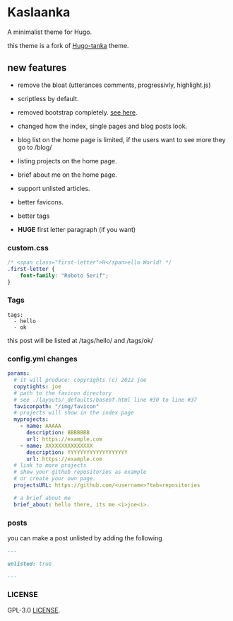 # Kaslaanka

A minimalist theme for Hugo.

this theme is a fork of [Hugo-tanka](https://github.com/nanxstats/hugo-tanka) theme.

## new features

- remove the bloat (utterances comments, progressivly, highlight.js)

- scriptless by default.

- removed bootstrap completely. [see here](https://github.com/M1cR0xf7/kaslaanka/commit/7a33f88387150c0d483c289086001f7d4f776706).

- changed how the index, single pages and blog posts look.

- blog list on the home page is limited, if the users want to see more they go to /blog/

- listing projects on the home page.

- brief about me on the home page.

- support unlisted articles.

- better favicons.

- better tags

- **HUGE** first letter paragraph (if you want)

### custom.css

```css
/* <span class="first-letter">H</span>ello World! */
.first-letter {
	font-family: "Roboto Serif";
}
```

### Tags

```
tags:
  - hello
  - ok
```

this post will be listed at /tags/hello/ and /tags/ok/

### config.yml changes
```yaml
params:
  # it will produce: copyrights (c) 2022 joe
  copytights: joe
  # path to the favicon directory
  # see ./layouts/_defaults/baseof.html line #30 to line #37
  faviconpath: "/img/favicon"
  # projects will show in the index page
  myprojects:
    - name: AAAAA
      description: BBBBBBB
      url: https://example.com
    - name: XXXXXXXXXXXXXXX
      description: YYYYYYYYYYYYYYYYYYY
      url: https://example.com
  # link to more projects
  # show your github repositories as example
  # or create your own page.
  projectsURL: https://github.com/<username>?tab=repositories

  # a brief about me
  brief_about: hello there, its me <i>joe<i>.
```

### posts

you can make a post unlisted by adding the following

```markdown
---

unlisted: true

---
```

### LICENSE
GPL-3.0 [LICENSE](./LICENSE).
